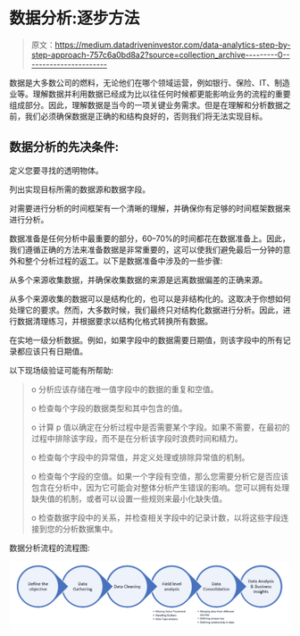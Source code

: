 # 数据分析:逐步方法

> 原文：<https://medium.datadriveninvestor.com/data-analytics-step-by-step-approach-757c6a0bd8a2?source=collection_archive---------0----------------------->

数据是大多数公司的燃料，无论他们在哪个领域运营，例如银行、保险、IT、制造业等。理解数据并利用数据已经成为比以往任何时候都更能影响业务的流程的重要组成部分。因此，理解数据是当今的一项关键业务需求。但是在理解和分析数据之前，我们必须确保数据是正确的和结构良好的，否则我们将无法实现目标。

## 数据分析的先决条件:

定义您要寻找的透明物体。

列出实现目标所需的数据源和数据字段。

对需要进行分析的时间框架有一个清晰的理解，并确保你有足够的时间框架数据来进行分析。

数据准备是任何分析中最重要的部分，60–70%的时间都花在数据准备上。因此，我们遵循正确的方法来准备数据是非常重要的，这可以使我们避免最后一分钟的意外和整个分析过程的返工。以下是数据准备中涉及的一些步骤:

从多个来源收集数据，并确保收集数据的来源是远离数据偏差的正确来源。

从多个来源收集的数据可以是结构化的，也可以是非结构化的。这取决于你想如何处理它的要求。然而，大多数时候，我们最终只对结构化数据进行分析。因此，进行数据清理练习，并根据要求以结构化格式转换所有数据。

在实地一级分析数据。例如，如果字段中的数据需要日期值，则该字段中的所有记录都应该只有日期值。

以下现场级验证可能有所帮助:

> o 分析应该存储在唯一值字段中的数据的重复和空值。
> 
> o 检查每个字段的数据类型和其中包含的值。
> 
> o 计算 p 值以确定在分析过程中是否需要某个字段。如果不需要，在最初的过程中排除该字段，而不是在分析该字段时浪费时间和精力。
> 
> o 检查每个字段中的异常值，并定义处理或排除异常值的机制。
> 
> o 检查每个字段的空值。如果一个字段有空值，那么您需要分析它是否应该包含在分析中，因为它可能会对整体分析产生错误的影响。您可以拥有处理缺失值的机制，或者可以设置一些规则来最小化缺失值。
> 
> o 检查数据字段中的关系，并检查相关字段中的记录计数，以将这些字段连接到您的分析数据集中。

数据分析流程的流程图:

![](img/5b6a34c9408c1121a940933ff850bcab.png)